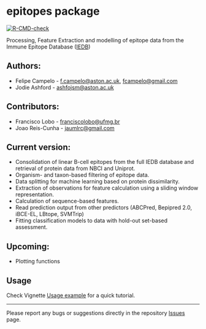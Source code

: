 # epitopes package
<!-- badges: start -->
  [![R-CMD-check](https://github.com/fcampelo/epitopes/workflows/R-CMD-check/badge.svg)](https://github.com/fcampelo/epitopes/actions)
  <!-- badges: end -->

Processing, Feature Extraction and modelling of epitope data from the Immune Epitope Database ([IEDB](http://iedb.org))

## Authors: 
- Felipe Campelo - [f.campelo@aston.ac.uk](mailto:f.campelo@aston.ac.uk), [fcampelo@gmail.com](mailto:fcampelo@gmail.com)
- Jodie Ashford - [ashfojsm@aston.ac.uk](mailto:ashfojsm@aston.ac.uk)

## Contributors:
- Francisco Lobo - [franciscolobo@ufmg.br](mailto:franciscolobo@ufmg.br)
- Joao Reis-Cunha - [jaumlrc@gmail.com](jaumlrc@gmail.com)

## Current version:
- Consolidation of linear B-cell epitopes from the full IEDB database and 
retrieval of protein data from NBCI and Uniprot.
- Organism- and taxon-based filtering of epitope data.
- Data splitting for machine learning based on protein dissimilarity.
- Extraction of observations for feature calculation using a sliding window representation.
- Calculation of sequence-based features.
- Read prediction output from other predictors (ABCPred, Bepipred 2.0, iBCE-EL, LBtope, SVMTrip)
- Fitting classification models to data with hold-out set-based assessment.

## Upcoming:
- Plotting functions

## Usage  
Check Vignette [Usage example](https://fcampelo.github.io/epitopes/articles/Usage-example.html) for a quick tutorial.

***

Please report any bugs or suggestions directly in the repository [Issues](https://github.com/fcampelo/epitopes/issues) page.
